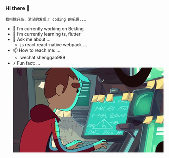 ### Hi there 👋

    我叫魏升高，渐渐的发现了 coding 的乐趣...

* 🔭 I’m currently working on BeiJing
* 🌱 I’m currently learning ts, flutter
* 💬 Ask me about ...
  + js react react-native webpack ...
* 📫 How to reach me: ...
  + wechat shenggao989
* ⚡ Fun fact: ...
![](assets/image/图片.gif)
